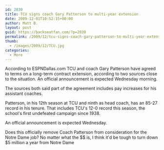```yaml
---
id: 2830
title: TCU signs coach Gary Patterson to multi-year extension
date: 2009-12-01T10:52:15+00:00
author: Matt B.
layout: post
guid: https://backseatfan.com/?p=2830
permalink: /2009/12/tcu-signs-coach-gary-patterson-to-multi-year-extension/
thumb:
  - /images/2009/12/TCU.jpg
categories:
  - More
---
```


<div class="entry">
  <p>
    According to ESPNDallas.com TCU and coach Gary Patterson have agreed to terms on a long-term contract extension, according to two sources close to the situation. An official announcement is expected Wednesday morning.
  </p>

  <p>
    The sources both said part of the agreement includes pay increases for his assistant coaches.
  </p>

  <p>
    Patterson, in his 12th season at TCU and ninth as head coach, has an 85-27 record in his tenure. That includes TCU's 12-0 record this season, the school's first undefeated campaign since 1938.
  </p>

  <p>
    An official announcement is expected Wednesday.
  </p>

  <p>
    Does this officially remove Coach Patterson from consideration for the Notre Dame job? No matter what the $$ is, I think it'd be tough to turn down $5 million a year from Notre Dame
  </p>
</div>
